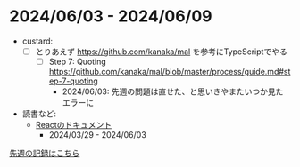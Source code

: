 # 2024/06/03 - 2024/06/09

- custard:
    - [ ] とりあえず <https://github.com/kanaka/mal> を参考にTypeScriptでやる
        - [ ] Step 7: Quoting <https://github.com/kanaka/mal/blob/master/process/guide.md#step-7-quoting>
            - 2024/06/03: 先週の問題は直せた、と思いきやまたいつか見たエラーに
- 読書など:
    - [Reactのドキュメント](https://ja.react.dev/learn)
        - 2024/03/29 - 2024/06/03

[先週の記録はこちら](https://github.com/igrep/daily-commits/blob/0e3b208202d657ead7995124e393b8036d87b68a/yesterday.md)

